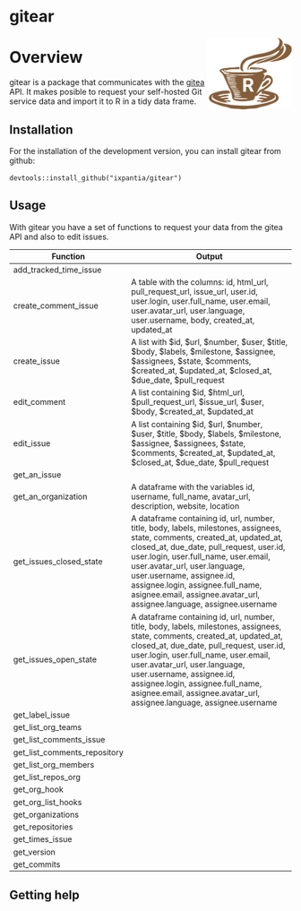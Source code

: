 # gitear

<a href="url"><img src="gitear.png" align="right" width="30%"></a>

# Overview

gitear is a package that communicates with the [gitea](https://gitea.io/en-us/) API. 
It makes posible to request your self-hosted Git service data and import it to R in a tidy data frame. 

## Installation

For the installation of the development version, you can install gitear from github:

```
devtools::install_github("ixpantia/gitear")
```

## Usage

With gitear you have a set of functions to request your data from the gitea API and also to edit issues.

| Function | Output |
| -------- | ------ |
| add_tracked_time_issue | |
| create_comment_issue | A table with the columns: id, html_url, pull_request_url, issue_url, user.id, user.login, user.full_name, user.email, user.avatar_url, user.language, user.username, body, created_at, updated_at|
| create_issue | A list with $id, $url, $number, $user, $title, $body, $labels, $milestone, $assignee, $assignees, $state, $comments, $created_at, $updated_at, $closed_at, $due_date, $pull_request|
| edit_comment | A list containing $id, $html_url, $pull_request_url, $issue_url, $user, $body, $created_at, $updated_at |
| edit_issue | A list containing $id, $url, $number, $user, $title, $body, $labels, $milestone, $assignee, $assignees, $state, $comments, $created_at, $updated_at, $closed_at, $due_date, $pull_request |
| get_an_issue | |
| get_an_organization | A dataframe with the variables id, username, full_name, avatar_url, description, website, location|
| get_issues_closed_state | A dataframe containing id, url, number, title, body, labels, milestones, assignees, state, comments, created_at, updated_at, closed_at, due_date, pull_request, user.id, user.login, user.full_name, user.email, user.avatar_url, user.language, user.username, assignee.id, assignee.login, assignee.full_name, asignee.email, assignee.avatar_url, assignee.language, assignee.username |
| get_issues_open_state | A dataframe containing id, url, number, title, body, labels, milestones, assignees, state, comments, created_at, updated_at, closed_at, due_date, pull_request, user.id, user.login, user.full_name, user.email, user.avatar_url, user.language, user.username, assignee.id, assignee.login, assignee.full_name, asignee.email, assignee.avatar_url, assignee.language, assignee.username|
| get_label_issue | |
| get_list_org_teams | |
| get_list_comments_issue | |
| get_list_comments_repository | |
| get_list_org_members | |
| get_list_repos_org | |
| get_org_hook | |
| get_org_list_hooks | |
| get_organizations | | 
| get_repositories | |  
| get_times_issue | |
| get_version | |
| get_commits | |

## Getting help


